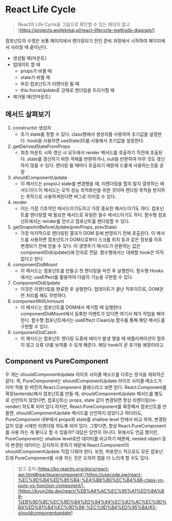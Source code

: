 # React Life Cycle

> React의 Life Cycle을 그림으로 확인할 수 있는 페이지 참고[https://projects.wojtekmaj.pl/react-lifecycle-methods-diagram/]

컴포넌트의 수명은 보통 페이지에서 렌더링되기 전인 준비 과정에서 시작하여 페이지에서 사라질 때 끝이난다.

- 생성될 때(마운트)
- 업데이트 할 때
  - props가 바뀔 때
  - state가 바뀔 때
  - 부모 컴포넌트가 리렌더링 될 때
  - this.forceUpdate로 강제로 렌더링을 트리거할 때
- 제거될 때(언마운트)

## 메서드 살펴보기

1. constructor 생성자
   - 초기 state를 정할 수 있다. class형에서 생성자를 사용하여 초기값을 설정한다. hook을 사용하면 useState(0)를 사용해서 초기값을 설정한다.
2. getDerivedStateFromProps
   - 최초 마운트 시와 갱신 시 모두에서 render 메서드를 호출하기 직전에 호출된다. state를 갱신하기 위한 객체를 반환하거나, null을 반환하여 아무 것도 갱신하지 않을 수 있다. 렌더링 될 때마다 호출되기 때문에 드물게 사용하는것을 권장
3. shouldComponentUpdate
   - 이 메서드는 props나 state를 변경했을 때, 리렌더링을 할지 말지 결정하는 메서드이다.이 메서드는 오직 성능 최적화만을 위한 것이며 렌더링 목적을 방지하는 목적으로 사용하게된다면 버그로 이어질 수 있다.
4. render
   - 이는 가장 기초적인 메서드이기도하고 가장 중요한 메서드이기도 하다. 컴포넌트를 렌더링할 때 필요한 메서드로 유일한 필수 메서드이기도 하다. 함수형 컴포넌트에서는 render를 안쓰고 컴포넌트를 렌더링할 수 있다.
5. getSnapshotBeforeUpdate(prevProps, prevState)
   - 가장 마지막으로 렌더링된 결과가 DOM 등에 반영되기 전에 호출된다. 이 메서드를 사용하면 컴포넌트가 DOM으로부터 스크롤 위치 등과 같은 정보를 이후 변경되기 전에 얻을 수 있다. 이 생명주기 메서드가 반환하는 값은 componentDidUpdate()에 인자로 전달. 함수형에서는 대체할 hook은 아직 없다고 한다.
6. componentDidMount
   - 이 메서드는 컴포넌트를 만들고 첫 렌더링을 마친 후 실행한다. 함수형 Hooks 에서는 useEffect를 활용하여 다음의 기능을 구현할 수 있다.
7. ComponentDidUpdate
   - 이것은 리렌더링을 완료한 후 실행한다. 업데이트가 끝난 직후이므로, DOM관련 처리를 해도 무방하다.
8. componentWillUnmount
   - 이 메서드는 컴포넌트를 DOM에서 제거할 때 실행한다. componentDidMount에서 등록한 이벤트가 있다면 여기서 제거 작업을 해야한다. 함수형 컴포넌트에서는 useEffect CleanUp 함수를 통해 해당 메서드를 구현할 수 있다.
9. componentDidCatch
   - 이 메서드는 컴포넌트 렌더링 도중에 에러가 발생 했을 때 애플리케이션이 멈추지 않고 오류 UI를 보여줄 수 있게 해준다. 해당 hook이 곧 추가될 예정이라고.

## Component vs PureComponent

두 개는 shouldComponentUpdate 라이프 사이클 메소드를 다루는 방식을 제외하곤 같다. 즉, PureComponent는 shouldComponentUpdate 라이프 사이클 메소드가 이미 적용 된 버전의 React.Component 클래스라고 보면 된다. React.Component를 확장(extends)해서 컴포넌트를 만들 때, shouldComponentUpdate 메서드를 별도로 선언하지 않았다면, 컴포넌트는 props, state 값이 변경되면 항상 리렌더링(re-render) 하도록 되어 있다.하지만, React.PureComponent를 확장해서 컴포넌트를 만들면, shouldComponentUpdate 메서드를 선언하지 않았다고 하더라도, PureComponent 내부에서 props와 state를 shallow level 안에서 비교 하여, 변경된 값이 있을 시에만 리렌더링 하도록 되어 있다. 그렇다면, 항상 React.PureComponent를 사용 하는 게 좋다고 할 수 있을까? 대답은 당연히 아니다. 위에서도 언급 했지만, PureComponent는 shallow level로만 데이터를 비교하기 때문에, nested object 등의 변경된 데이터는 감지하지 못하기 때문에 React.Component의 shouldComponentUpdate 직접 다뤄야 한다. 또한, 퍼포먼스 적으로도 모든 컴포넌트에 PureComponent를 사용 하는 것은 오히려 앱을 더 느리게 할 수도 있다.

> 참고 출처
> [https://ko.reactjs.org/docs/react-api.html#reactpurecomponent],[https://usecode.pw/react-%EC%9D%B4%ED%95%B4-%EA%B8%B0%EC%B4%88-class-vs-pure-vs-function-component/],[https://kyun2da.dev/react/%EB%A6%AC%EC%95%A1%ED%8A%B8-%EB%9D%BC%EC%9D%B4%ED%94%84%EC%82%AC%EC%9D%B4%ED%81%B4%EC%9D%98-%EC%9D%B4%ED%95%B4/#3-shouldcomponentupdate]
